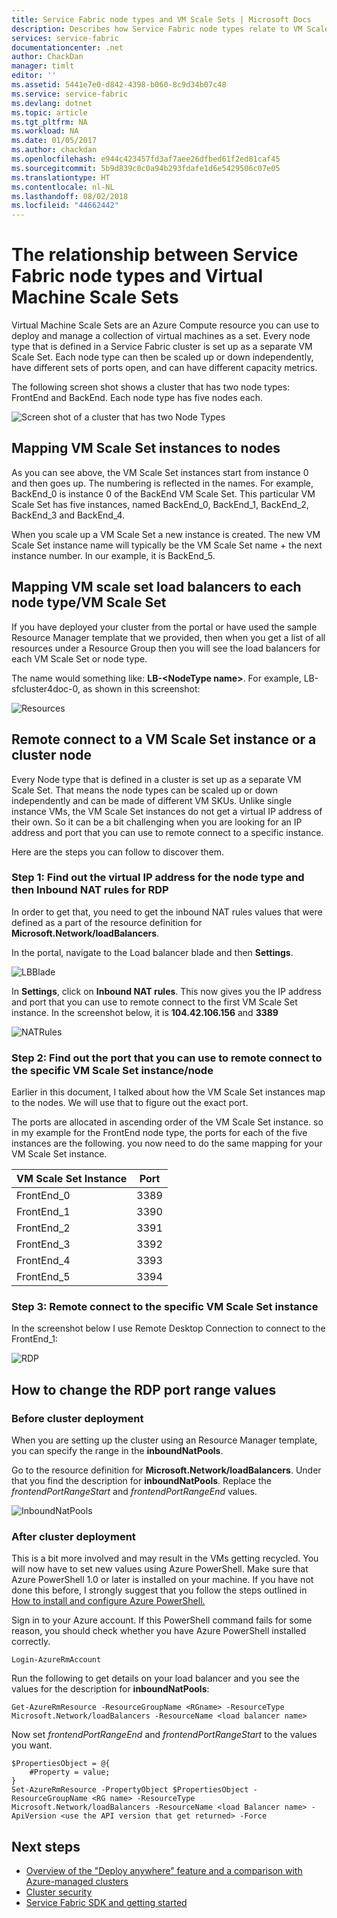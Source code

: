 ```yaml
---
title: Service Fabric node types and VM Scale Sets | Microsoft Docs
description: Describes how Service Fabric node types relate to VM Scale Sets and how to remote connect to a VM Scale Set instance or a cluster node.
services: service-fabric
documentationcenter: .net
author: ChackDan
manager: timlt
editor: ''
ms.assetid: 5441e7e0-d842-4398-b060-8c9d34b07c48
ms.service: service-fabric
ms.devlang: dotnet
ms.topic: article
ms.tgt_pltfrm: NA
ms.workload: NA
ms.date: 01/05/2017
ms.author: chackdan
ms.openlocfilehash: e944c423457fd3af7aee26dfbed61f2ed81caf45
ms.sourcegitcommit: 5b9d839c0c0a94b293fdafe1d6e5429506c07e05
ms.translationtype: HT
ms.contentlocale: nl-NL
ms.lasthandoff: 08/02/2018
ms.locfileid: "44662442"
---
```

# <a name="the-relationship-between-service-fabric-node-types-and-virtual-machine-scale-sets"></a>The relationship between Service Fabric node types and Virtual Machine Scale Sets
Virtual Machine Scale Sets are an Azure Compute resource you can use to deploy and manage a collection of virtual machines as a set. Every node type that is defined in a Service Fabric cluster is set up as a separate VM Scale Set. Each node type can then be scaled up or down independently, have different sets of ports open, and can have different capacity metrics.

The following screen shot shows a cluster that has two node types: FrontEnd and BackEnd.  Each node type has five nodes each.

![Screen shot of a cluster that has two Node Types][NodeTypes]

## <a name="mapping-vm-scale-set-instances-to-nodes"></a>Mapping VM Scale Set instances to nodes
As you can see above, the VM Scale Set instances start from instance 0 and then goes up. The numbering is reflected in the names. For example, BackEnd_0 is instance 0 of the BackEnd VM Scale Set. This particular VM Scale Set has five instances, named BackEnd_0, BackEnd_1, BackEnd_2, BackEnd_3 and BackEnd_4.

When you scale up a VM Scale Set a new instance is created. The new VM Scale Set instance name will typically be the VM Scale Set name + the next instance number. In our example, it is BackEnd_5.

## <a name="mapping-vm-scale-set-load-balancers-to-each-node-typevm-scale-set"></a>Mapping VM scale set load balancers to each node type/VM Scale Set
If you have deployed your cluster from the portal or have used the sample Resource Manager template that we provided, then when you get a list of all resources under a Resource Group then you will see the load balancers for each VM Scale Set or node type.

The name would something like: **LB-&lt;NodeType name&gt;**. For example, LB-sfcluster4doc-0, as shown in this screenshot:

![Resources][Resources]

## <a name="remote-connect-to-a-vm-scale-set-instance-or-a-cluster-node"></a>Remote connect to a VM Scale Set instance or a cluster node
Every Node type that is defined in a cluster is set up as a separate VM Scale Set.  That means the node types can be scaled up or down independently and can be made of different VM SKUs. Unlike single instance VMs, the VM Scale Set instances do not get a virtual IP address of their own. So it can be a bit challenging when you are looking for an IP address and port that you can use to remote connect to a specific instance.

Here are the steps you can follow to discover them.

### <a name="step-1-find-out-the-virtual-ip-address-for-the-node-type-and-then-inbound-nat-rules-for-rdp"></a>Step 1: Find out the virtual IP address for the node type and then Inbound NAT rules for RDP
In order to get that, you need to get the inbound NAT rules values that were defined as a part of the resource definition for **Microsoft.Network/loadBalancers**.

In the portal, navigate to the Load balancer blade and then **Settings**.

![LBBlade][LBBlade]

In **Settings**, click on **Inbound NAT rules**. This now gives you the IP address and port that you can use to remote connect to the first VM Scale Set instance. In the screenshot below, it is **104.42.106.156** and **3389**

![NATRules][NATRules]

### <a name="step-2-find-out-the-port-that-you-can-use-to-remote-connect-to-the-specific-vm-scale-set-instancenode"></a>Step 2: Find out the port that you can use to remote connect to the specific VM Scale Set instance/node
Earlier in this document, I talked about how the VM Scale Set instances map to the nodes. We will use that to figure out the exact port.

The ports are allocated in ascending order of the VM Scale Set instance. so in my example for the FrontEnd node type, the ports for each of the five instances are the following. you now need to do the same mapping for your VM Scale Set instance.

| **VM Scale Set Instance** | **Port** |
| --- | --- |
| FrontEnd_0 |3389 |
| FrontEnd_1 |3390 |
| FrontEnd_2 |3391 |
| FrontEnd_3 |3392 |
| FrontEnd_4 |3393 |
| FrontEnd_5 |3394 |

### <a name="step-3-remote-connect-to-the-specific-vm-scale-set-instance"></a>Step 3: Remote connect to the specific VM Scale Set instance
In the screenshot below I use Remote Desktop Connection to connect to the FrontEnd_1:

![RDP][RDP]

## <a name="how-to-change-the-rdp-port-range-values"></a>How to change the RDP port range values
### <a name="before-cluster-deployment"></a>Before cluster deployment
When you are setting up the cluster using an Resource Manager template, you can specify the range in the **inboundNatPools**.

Go to the resource definition for **Microsoft.Network/loadBalancers**. Under that you find the description for **inboundNatPools**.  Replace the *frontendPortRangeStart* and *frontendPortRangeEnd* values.

![InboundNatPools][InboundNatPools]

### <a name="after-cluster-deployment"></a>After cluster deployment
This is a bit more involved and may result in the VMs getting recycled. You will now have to set new values using Azure PowerShell. Make sure that Azure PowerShell 1.0 or later is installed on your machine. If you have not done this before, I strongly suggest that you follow the steps outlined in [How to install and configure Azure PowerShell.](/powershell/azureps-cmdlets-docs)

Sign in to your Azure account. If this PowerShell command fails for some reason, you should check whether you have Azure PowerShell installed correctly.

```
Login-AzureRmAccount
```

Run the following to get details on your load balancer and you see the values for the description for **inboundNatPools**:

```
Get-AzureRmResource -ResourceGroupName <RGname> -ResourceType Microsoft.Network/loadBalancers -ResourceName <load balancer name>
```

Now set *frontendPortRangeEnd* and *frontendPortRangeStart* to the values you want.

```
$PropertiesObject = @{
    #Property = value;
}
Set-AzureRmResource -PropertyObject $PropertiesObject -ResourceGroupName <RG name> -ResourceType Microsoft.Network/loadBalancers -ResourceName <load Balancer name> -ApiVersion <use the API version that get returned> -Force
```


## <a name="next-steps"></a>Next steps
* [Overview of the "Deploy anywhere" feature and a comparison with Azure-managed clusters](service-fabric-deploy-anywhere.md)
* [Cluster security](service-fabric-cluster-security.md)
* [ Service Fabric SDK and getting started](service-fabric-get-started.md)

<!--Image references-->
[NodeTypes]: https://docstestmedia1.blob.core.windows.net/azure-media/articles/service-fabric/media/service-fabric-cluster-nodetypes/NodeTypes.png
[Resources]: https://docstestmedia1.blob.core.windows.net/azure-media/articles/service-fabric/media/service-fabric-cluster-nodetypes/Resources.png
[InboundNatPools]: https://docstestmedia1.blob.core.windows.net/azure-media/articles/service-fabric/media/service-fabric-cluster-nodetypes/InboundNatPools.png
[LBBlade]: https://docstestmedia1.blob.core.windows.net/azure-media/articles/service-fabric/media/service-fabric-cluster-nodetypes/LBBlade.png
[NATRules]: https://docstestmedia1.blob.core.windows.net/azure-media/articles/service-fabric/media/service-fabric-cluster-nodetypes/NATRules.png
[RDP]: https://docstestmedia1.blob.core.windows.net/azure-media/articles/service-fabric/media/service-fabric-cluster-nodetypes/RDP.png






